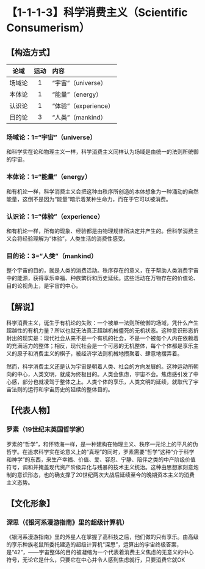 # 【1-1-1-3】科学消费主义（Scientific Consumerism）
## 【构造方式】

|  论域  | 运动 | 内容                 |
| :----: | :--: | :------------------- |
| 场域论 |  1   | “宇宙”（universe）   |
| 本体论 |  1   | “能量”（energy）     |
| 认识论 |  1   | “体验”（experience） |
| 目的论 |  3   | “人类”（mankind）    |

### 场域论：1=“宇宙”（universe）

和科学实在论和物理主义一样，科学消费主义同样认为场域是由统一的法则所统御的宇宙。

### 本体论：1=“能量”（energy）

和有机论一样，科学消费主义会把这种由秩序所创造的本体想象为一种涌动的自然能量，这倒不是因为“能量”暗示着某种生命力，而在于它可以被消费。

### 认识论：1=“体验”（experience）

和有机论一样，所有的现象、经验都是由物理规律所决定并产生的。但科学消费主义会将经验理解为“体验”，人类生活的消费性感受。

### 目的论：3=“人类”（mankind）

整个宇宙的目的，就是人类的消费活动。秩序存在的意义，在于帮助人类消费宇宙中的能源，获得享乐幸福、种族繁衍和历史延续。这些活动在万物存在的价值论、目的论视角上，是宇宙的中心。

## 【解说】

科学消费主义，诞生于有机论的失败：一个被单一法则所统御的场域，凭什么产生超越性的有机力量？所以也就无法真正超越机械僵死的无机状态。这种意识形态折射出的现实是：现代社会从来不是一个有机的社会，不是一个被每个人内在依赖着的充满活力的整体；相反，现代社会是一个可恶的无机整体，每个个体都是享乐主义的原子和消费主义的棋子，被经济学法则机械地攒聚着、肆意地摆弄着。

然而，科学消费主义还是认为宇宙是朝着人类、社会的方向发展的。这种运动所朝向的中心，人类文明，就成为终极目的。人类会焦虑，宇宙不会。焦虑感引发了中心感，部分也就凌驾于整体之上。人类个体的享乐，人类文明的延续，就取代了宇宙法则的运行和宇宙历史的延续的整体目的。

## 【代表人物】

### 罗素（19世纪末英国哲学家）

罗素的“哲学”，和怀特海一样，是一种建构在物理主义、秩序一元论上的平凡的伪哲学。在追求科学实在论意义上的“真理”的同时，罗素需要“哲学”这种“介于科学和神学”的东西，来生产幸福、价值、爱、容忍、宁静、陪伴之类的中产阶级价值符号，调和并掩盖现代资产阶级异化与残暴的技术主义统治。这种由思想家刻意炮制的意识形态，也的确支撑了20世纪两次大战后延续至今的晚期资本主义的消费主义态势。

## 【文化形象】

### 深思（《银河系漫游指南》里的超级计算机）

《银河系漫游指南》里的外星人在掌握了高科技之后，他们做的只有享乐。由高级的享乐种族老鼠所委托建造的超级计算机“深思”，运算出的宇宙终极答案，是“42”，——宇宙整体的目的被凝缩为一个代表着消费主义焦虑的无意义的中心符号，无论它是什么，只要它在中心并令人感到焦虑就行，只要消费它就OK
